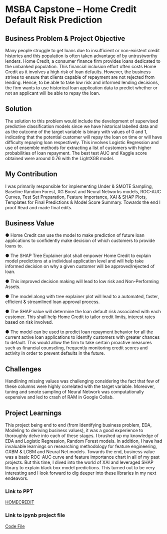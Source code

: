 # MSBA Capstone – Home Credit Default Risk Prediction

## Business Problem & Project Objective
Many people struggle to get loans due to insufficient or non-existent credit histories and this population is often taken advantage of by untrustworthy lenders. Home Credit, a consumer finance firm provides loans dedicated to the unbanked population. This financial inclusion effort often costs Home Credit as it involves a high risk of loan defaults. However, the business strives to ensure that clients capable of repayment are not rejected from lending. Hence, to be able to take low risk and informed lending decisions, the firm wants to use historical loan application data to predict whether or not an applicant will be able to repay the loan.

## Solution
The solution to this problem would include the development of supervised predictive classification models since we have historical labelled data and as the outcome of the target variable is binary with values of 0 and 1, indicating that the potential customer will repay the loan on time or will have difficulty repaying loan respectively. This involves Logistic Regression and use of ensemble methods for extracting a list of customers with higher probabilities of loan repayment. The best test AUC and Kaggle score obtained were around 0.76 with the LightXGB model. 

## My Contribution
I was primarily responsible for implementing Under & SMOTE Sampling, Baseline Random Forest, XG Boost and Neural Networks models, ROC-AUC Curves, Test Set Preparation, Feature Importance, XAI & SHAP Plots, Templates for Final Predictions & Model Score Summary. Towards the end I proof Read and made final edits.

## Business Value 
●	Home Credit can use the model to make prediction of future loan applications to confidently make decision of which customers to provide loans to.

●	The SHAP Tree Explainer plot shall empower Home Credit to explain model predictions at a individual application level and will help take informed decision on why a given customer  will be approved/rejected of loan. 

●	This improved decision making will lead to low risk and Non-Performing Assets.

●	The model along with tree explainer plot will lead to a automated, faster, efficient & streamlined loan approval process. 

●	The SHAP value will determine the loan default risk associated with each customer. This shall help Home Credit to tailor credit limits, interest rates based on risk involved. 

●	The model can be used to predict loan repayment behavior for all the current active loan applications to identify customers with greater chances to default. This would allow the firm to take certain proactive measures such as financial counseling, frequently monitoring credit scores and activity in order to prevent defaults in the future. 

## Challenges
Handlining missing values was challenging considering the fact that few of these columns were highly correlated with the target variable. Moreover, tuning and smote sampling of Neural Network was computationally expensive and led to crash of RAM in Google Collab.

## Project Learnings
This project being end to end (from Identifying business problem, EDA, Modeling to deriving business values), it was a good experience to thoroughly delve into each of these stages. I brushed up my knowledge of EDA and Logistic Regression, Random Forest models. In addition, I have had invaluable learnings on researching methodology for feature engineering, GXBM & LGBM and Neural Net models. Towards the end, business value was a basic ROC-AUC curve and feature importance chart in all of my past projects. But this time, I dived into the world of XAI and leveraged SHAP library to explain black box model predictions. This turned out to be very interesting and I look forward to dig deeper into these libraries in my next endeavors. 

### Link to PPT
[HOMECREDIT](https://github.com/Abinav-Yadamani/Credit-Default-Risk-Prediction-MSBA-Capstone-Project/blob/main/HOMECREDIT.pptx)

### Link to ipynb project file
[Code File](https://github.com/Abinav-Yadamani/Credit-Default-Risk-Prediction-MSBA-Capstone-Project/blob/main/Home_Credit_Group_Project_Final%20(3).ipynb)
